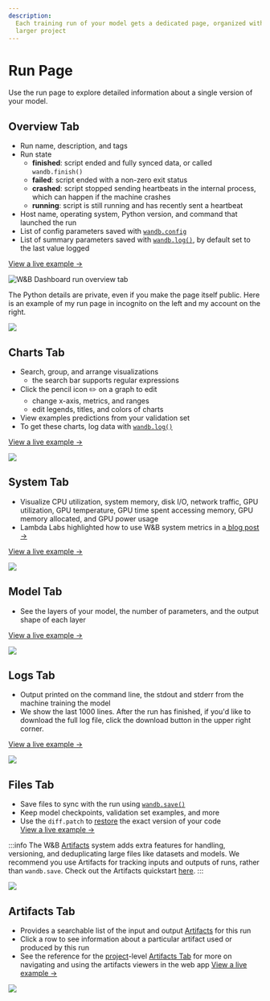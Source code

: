```yaml
---
description: 
  Each training run of your model gets a dedicated page, organized within the
  larger project
---
```


# Run Page

Use the run page to explore detailed information about a single version of your model.

## Overview Tab

* Run name, description, and tags
* Run state
  * **finished**: script ended and fully synced data, or called `wandb.finish()`
  * **failed**: script ended with a non-zero exit status
  * **crashed**: script stopped sending heartbeats in the internal process, which can happen if the machine crashes
  * **running**: script is still running and has recently sent a heartbeat
* Host name, operating system, Python version, and command that launched the run
* List of config parameters saved with [`wandb.config`](../../../guides/track/config.md)
* List of summary parameters saved with [`wandb.log()`](../../../guides/track/log/intro.md), by default set to the last value logged

[View a live example →](https://app.wandb.ai/carey/pytorch-cnn-fashion/runs/munu5vvg/overview?workspace=user-carey)

![W&B Dashboard run overview tab](<pathname:///images/app_ui/wandb_run_overview_page.png>)

The Python details are private, even if you make the page itself public. Here is an example of my run page in incognito on the left and my account on the right.

![](<pathname:///images/app_ui/wandb_run_overview_page_2.png>)

## Charts Tab

* Search, group, and arrange visualizations
  * the search bar supports regular expressions
* Click the pencil icon ✏️ on a graph to edit
  * change x-axis, metrics, and ranges
  * edit legends, titles, and colors of charts
* View examples predictions from your validation set
* To get these charts, log data with [`wandb.log()`](../../../guides/track/log/intro.md)

[View a live example →](https://app.wandb.ai/wandb/examples-keras-cnn-fashion/runs/wec25l0q?workspace=user-carey)

![](<pathname:///images/app_ui/wandb-run-page-workspace-tab.png>)

## System Tab

* Visualize CPU utilization, system memory, disk I/O, network traffic, GPU utilization, GPU temperature, GPU time spent accessing memory, GPU memory allocated, and GPU power usage
* Lambda Labs highlighted how to use W&B system metrics in a[ blog post →](https://lambdalabs.com/blog/weights-and-bias-gpu-cpu-utilization/)

[View a live example →](https://wandb.ai/stacey/deep-drive/runs/ki2biuqy/system?workspace=user-carey)

![](<pathname:///images/app_ui/wandb system utilization.png>)

## Model Tab

* See the layers of your model, the number of parameters, and the output shape of each layer

[View a live example →](https://app.wandb.ai/stacey/deep-drive/runs/pr0os44x/model)

![](<pathname:///images/app_ui/wandb run page model tab.png>)

## Logs Tab

* Output printed on the command line, the stdout and stderr from the machine training the model
* We show the last 1000 lines. After the run has finished, if you'd like to download the full log file, click the download button in the upper right corner.

[View a live example →](https://app.wandb.ai/stacey/deep-drive/runs/pr0os44x/logs)

![](<pathname:///images/app_ui/wandb run page log tab.png>)

## Files Tab

* Save files to sync with the run using [`wandb.save()`](../../../guides/track/advanced/save-restore.md)
* Keep model checkpoints, validation set examples, and more
* Use the `diff.patch` to [restore](../../../guides/track/advanced/save-restore.md) the exact version of your code\
  [View a live example →](https://app.wandb.ai/stacey/deep-drive/runs/pr0os44x/files/media/images)

:::info
The W&B [Artifacts](../../artifacts/intro.md) system adds extra features for handling, versioning, and deduplicating large files like datasets and models. We recommend you use Artifacts for tracking inputs and outputs of runs, rather than `wandb.save`. Check out the Artifacts quickstart [here](../../artifacts/quickstart.md).
:::

![](<pathname:///images/app_ui/wandb run page files tab.png>)

## Artifacts Tab

* Provides a searchable list of the input and output [Artifacts](../../artifacts/intro.md) for this run
* Click a row to see information about a particular artifact used or produced by this run
* See the reference for the [project](project-page.md)-level [Artifacts Tab](project-page.md#artifacts-tab) for more on navigating and using the artifacts viewers in the web app [View a live example →](https://wandb.ai/stacey/artifact\_july\_demo/runs/2cslp2rt/artifacts)

![](<pathname:///images/app_ui/artifacts_tab.png>)
